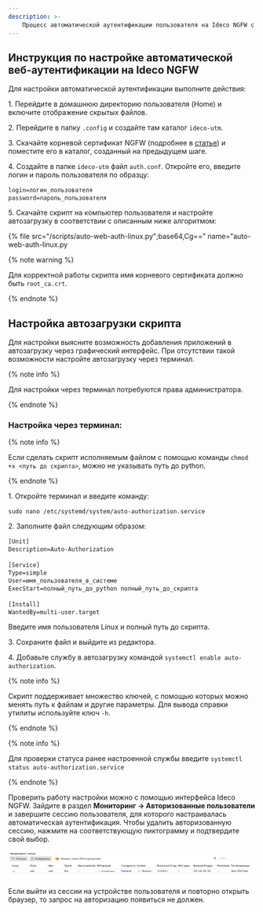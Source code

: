 ```yaml
---
description: >-
    Процесс автоматической аутентификации пользователя на Ideco NGFW с помощью скрипта при входе в систему.
---
```


## Инструкция по настройке автоматической веб-аутентификации на Ideco NGFW

Для настройки автоматической аутентификации выполните действия:

1\. Перейдите в домашнюю директорию пользователя (Home) и включите отображение скрытых файлов.

2\. Перейдите в папку `.config` и создайте там каталог `ideco-utm`.

3\. Скачайте корневой сертификат NGFW (подробнее в [статье](../../../ngfw/installation/initial-setup.md)) и поместите его в каталог, созданный на предыдущем шаге.

4\. Создайте в папке `ideco-utm` файл `auth.conf`. Откройте его, введите логин и пароль пользователя по образцу:

```
login=логин_пользователя
password=пароль_пользователя
```

5\. Скачайте скрипт на компьютер пользователя и настройте автозагрузку в соответствии с описанным ниже алгоритмом:

{% file src="/scripts/auto-web-auth-linux.py";base64,Cg==" name="auto-web-auth-linux.py

{% note warning %}

Для корректной работы скрипта имя корневого сертификата должно быть `root_ca.crt`.

{% endnote %}

## Настройка автозагрузки скрипта

Для настройки выясните возможность добавления приложений в автозагрузку через графический интерфейс. При отсутствии такой возможности настройте автозагрузку через терминал.

{% note info %}

Для настройки через терминал потребуются права администратора.

{% endnote %}

### Настройка через терминал:

{% note info %}

Если сделать скрипт исполняемым файлом с помощью команды `chmod +x <путь до скрипта>`, можно не указывать путь до python.

{% endnote %}

1\. Откройте терминал и введите команду:

```
sudo nano /etc/systemd/system/auto-authorization.service
```

2\. Заполните файл следующим образом:

```
[Unit]
Description=Auto-Authorization

[Service]
Type=simple
User=имя_пользователя_в_системе
ExecStart=полный_путь_до_python полный_путь_до_скрипта

[Install]
WantedBy=multi-user.target
```
Введите имя пользователя Linux и полный путь до скрипта.

3\. Сохраните файл и выйдите из редактора.

4\. Добавьте службу в автозагрузку командой `systemctl enable auto-authorization`.

{% note info %}

Скрипт поддерживает множество ключей, с помощью которых можно менять путь к файлам и другие параметры. Для вывода справки утилиты используйте ключ `-h`.

{% endnote %}

{% note info %}

Для проверки статуса ранее настроенной службы введите `systemctl status auto-authorization.service`

{% endnote %}

Проверить работу настройки можно с помощью интерфейса Ideco NGFW. Зайдите в раздел **Мониторинг -> Авторизованные пользователи** и завершите сессию пользователя, для которого настраивалась автоматическая аутентификация. Чтобы удалить авторизованную сессию, нажмите на соответствующую пиктограмму и подтвердите свой выбор. 

![](../../../_images/monitor-connections7.png) 

Если выйти из сессии на устройстве пользователя и повторно открыть браузер, то запрос на авторизацию появиться не должен.